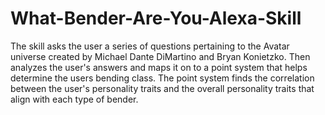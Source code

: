 # What-Bender-Are-You-Alexa-Skill

The skill asks the user a series of questions pertaining to the Avatar universe created by Michael Dante DiMartino and Bryan Konietzko. Then analyzes the user's answers and maps it on to a point system that helps determine the users bending class. The point system finds the correlation between the user's personality traits and the overall personality traits that align with each type of bender.
